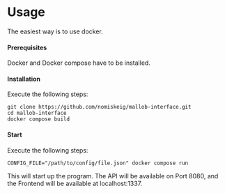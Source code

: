 # Usage

The easiest way is to use docker.

#### Prerequisites

Docker and Docker compose have to be installed.

#### Installation

Execute the following steps:

```
git clone https://github.com/nomiskeig/mallob-interface.git
cd mallob-interface
docker compose build

```

#### Start

Execute the following steps:
```
CONFIG_FILE="/path/to/config/file.json" docker compose run
```

This will start up the program. The API will be available on Port 8080, and the Frontend will be available at localhost:1337.
